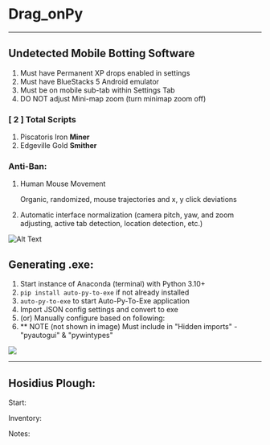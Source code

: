 # Drag_onPy

---
## Undetected Mobile Botting Software

1. Must have Permanent XP drops enabled in settings
2. Must have BlueStacks 5 Android emulator
3. Must be on mobile sub-tab within Settings Tab
4. DO NOT adjust Mini-map zoom (turn minimap zoom off)



### [ 2 ] Total Scripts
1. Piscatoris Iron **Miner**
2. Edgeville Gold **Smither**


### Anti-Ban:
1. Human Mouse Movement
    
    Organic, randomized, mouse trajectories and x, y click deviations
2. Automatic interface normalization (camera pitch, yaw, and zoom adjusting, active tab detection, location detection, etc.)


![Alt Text](https://gyazo.com/90eeace3cc27c53979ed06a67a7954b5.gif)


## Generating .exe:
1. Start instance of Anaconda (terminal) with Python 3.10+
2. `pip install auto-py-to-exe` if not already installed
3. `auto-py-to-exe` to start Auto-Py-To-Exe application
4. Import JSON config settings and convert to exe
5. (or) Manually configure based on following:
6. ** NOTE (not shown in image) Must include in "Hidden imports" - "pyautogui" & "pywintypes"

<img src='C:\Users\Karsen\Desktop\Drag_onPy\Assets\Images\Instructions\Generating Exe\Auto-Py-To-Exe Configuration.png' />


---

## Hosidius Plough:

Start:

Inventory:

Notes: